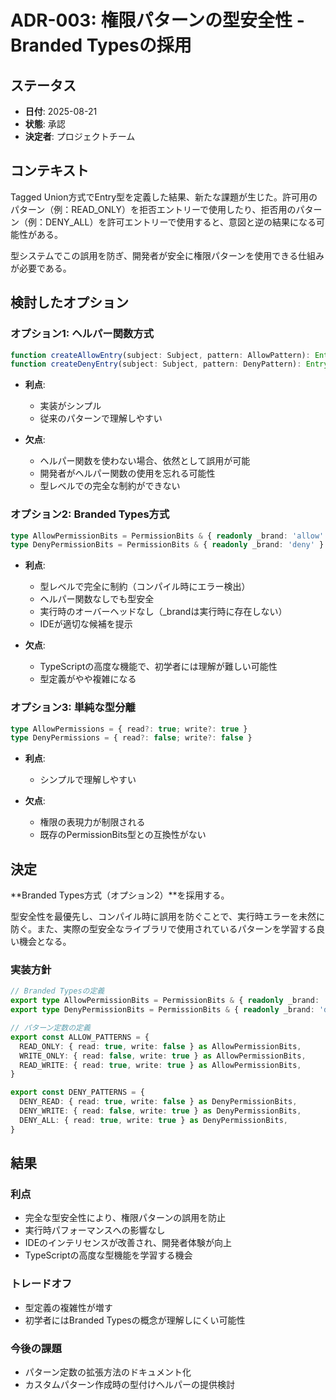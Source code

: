 # ADR-003: 権限パターンの型安全性 - Branded Typesの採用

## ステータス
- **日付**: 2025-08-21
- **状態**: 承認
- **決定者**: プロジェクトチーム

## コンテキスト

Tagged Union方式でEntry型を定義した結果、新たな課題が生じた。許可用のパターン（例：READ_ONLY）を拒否エントリーで使用したり、拒否用のパターン（例：DENY_ALL）を許可エントリーで使用すると、意図と逆の結果になる可能性がある。

型システムでこの誤用を防ぎ、開発者が安全に権限パターンを使用できる仕組みが必要である。

## 検討したオプション

### オプション1: ヘルパー関数方式
```typescript
function createAllowEntry(subject: Subject, pattern: AllowPattern): Entry
function createDenyEntry(subject: Subject, pattern: DenyPattern): Entry
```

- **利点**:
  - 実装がシンプル
  - 従来のパターンで理解しやすい

- **欠点**:
  - ヘルパー関数を使わない場合、依然として誤用が可能
  - 開発者がヘルパー関数の使用を忘れる可能性
  - 型レベルでの完全な制約ができない

### オプション2: Branded Types方式
```typescript
type AllowPermissionBits = PermissionBits & { readonly _brand: 'allow' }
type DenyPermissionBits = PermissionBits & { readonly _brand: 'deny' }
```

- **利点**:
  - 型レベルで完全に制約（コンパイル時にエラー検出）
  - ヘルパー関数なしでも型安全
  - 実行時のオーバーヘッドなし（_brandは実行時に存在しない）
  - IDEが適切な候補を提示

- **欠点**:
  - TypeScriptの高度な機能で、初学者には理解が難しい可能性
  - 型定義がやや複雑になる

### オプション3: 単純な型分離
```typescript
type AllowPermissions = { read?: true; write?: true }
type DenyPermissions = { read?: false; write?: false }
```

- **利点**:
  - シンプルで理解しやすい

- **欠点**:
  - 権限の表現力が制限される
  - 既存のPermissionBits型との互換性がない

## 決定

**Branded Types方式（オプション2）**を採用する。

型安全性を最優先し、コンパイル時に誤用を防ぐことで、実行時エラーを未然に防ぐ。また、実際の型安全なライブラリで使用されているパターンを学習する良い機会となる。

### 実装方針

```typescript
// Branded Typesの定義
export type AllowPermissionBits = PermissionBits & { readonly _brand: 'allow' }
export type DenyPermissionBits = PermissionBits & { readonly _brand: 'deny' }

// パターン定数の定義
export const ALLOW_PATTERNS = {
  READ_ONLY: { read: true, write: false } as AllowPermissionBits,
  WRITE_ONLY: { read: false, write: true } as AllowPermissionBits,
  READ_WRITE: { read: true, write: true } as AllowPermissionBits,
}

export const DENY_PATTERNS = {
  DENY_READ: { read: true, write: false } as DenyPermissionBits,
  DENY_WRITE: { read: false, write: true } as DenyPermissionBits,
  DENY_ALL: { read: true, write: true } as DenyPermissionBits,
}
```

## 結果

### 利点
- 完全な型安全性により、権限パターンの誤用を防止
- 実行時パフォーマンスへの影響なし
- IDEのインテリセンスが改善され、開発者体験が向上
- TypeScriptの高度な型機能を学習する機会

### トレードオフ
- 型定義の複雑性が増す
- 初学者にはBranded Typesの概念が理解しにくい可能性

### 今後の課題
- パターン定数の拡張方法のドキュメント化
- カスタムパターン作成時の型付けヘルパーの提供検討